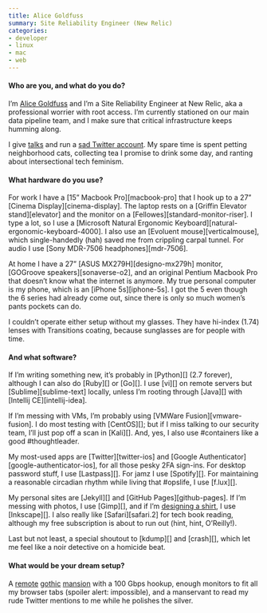 ```yaml
---
title: Alice Goldfuss
summary: Site Reliability Engineer (New Relic)
categories:
- developer
- linux
- mac
- web
---
```


#### Who are you, and what do you do?

I’m [Alice Goldfuss](http://alicegoldfuss.com/ "Alice's website.") and I’m a Site Reliability Engineer at New Relic, aka a professional worrier with root access. I’m currently stationed on our main data pipeline team, and I make sure that critical infrastructure keeps humming along.

I give [talks](http://alicegoldfuss.com/talks/ "Alice's talks.") and run a [sad Twitter account](https://twitter.com/alicegoldfuss "Alice's Twitter account."). My spare time is spent petting neighborhood cats, collecting tea I promise to drink some day, and ranting about intersectional tech feminism.

#### What hardware do you use?

For work I have a [15” Macbook Pro][macbook-pro] that I hook up to a 27” [Cinema Display][cinema-display]. The laptop rests on a [Griffin Elevator stand][elevator] and the monitor on a [Fellowes][standard-monitor-riser]. I type a lot, so I use a [Microsoft Natural Ergonomic Keyboard][natural-ergonomic-keyboard-4000]. I also use an [Evoluent mouse][verticalmouse], which single-handedly (hah) saved me from crippling carpal tunnel. For audio I use [Sony MDR-7506 headphones][mdr-7506].

At home I have a 27” [ASUS MX279H][designo-mx279h] monitor, [GOGroove speakers][sonaverse-o2], and an original Pentium Macbook Pro that doesn’t know what the internet is anymore. My true personal computer is my phone, which is an [iPhone 5s][iphone-5s]. I got the 5 even though the 6 series had already come out, since there is only so much women’s pants pockets can do.

I couldn’t operate either setup without my glasses. They have hi-index (1.74) lenses with Transitions coating, because sunglasses are for people with time.

#### And what software?

If I’m writing something new, it’s probably in [Python][] (2.7 forever), although I can also do [Ruby][] or [Go][]. I use [vi][] on remote servers but [Sublime][sublime-text] locally, unless I’m rooting through [Java][] with [Intellij CE][intellij-idea].

If I’m messing with VMs, I’m probably using [VMWare Fusion][vmware-fusion]. I do most testing with [CentOS][]; but if I miss talking to our security team, I’ll just pop off a scan in [Kali][]. And, yes, I also use #containers like a good #thoughtleader.

My most-used apps are [Twitter][twitter-ios] and [Google Authenticator][google-authenticator-ios], for all those pesky 2FA sign-ins. For desktop password stuff, I use [Lastpass][]. For jamz I use [Spotify][]. For maintaining a reasonable circadian rhythm while living that #opslife, I use [f.lux][].

My personal sites are [Jekyll][] and [GitHub Pages][github-pages]. If I’m messing with photos, I use [Gimp][], and if I’m [designing a shirt](https://teespring.com/panic-at-the-kernel "Alice's t-shirt design on Teespring."), I use [Inkscape][]. I also really like [Safari][safari.2] for tech book reading, although my free subscription is about to run out (hint, hint, O’Reilly!).

Last but not least, a special shoutout to [kdump][] and [crash][], which let me feel like a noir detective on a homicide beat.

#### What would be your dream setup?

A [remote](https://s-media-cache-ak0.pinimg.com/736x/84/bd/17/84bd1713e99bae43c5bae64026a51563.jpg "A photo of a gothic mansion.") [gothic](http://i.dailymail.co.uk/i/pix/2014/02/10/article-2556136-1B5C058A00000578-676_634x448.jpg "A photo of a gothic mansion.") [mansion](https://s-media-cache-ak0.pinimg.com/736x/4b/62/e7/4b62e738013910939bd56841a8725c0f.jpg "A photo of a gothic mansion.") with a 100 Gbps hookup, enough monitors to fit all my browser tabs (spoiler alert: impossible), and a manservant to read my rude Twitter mentions to me while he polishes the silver.